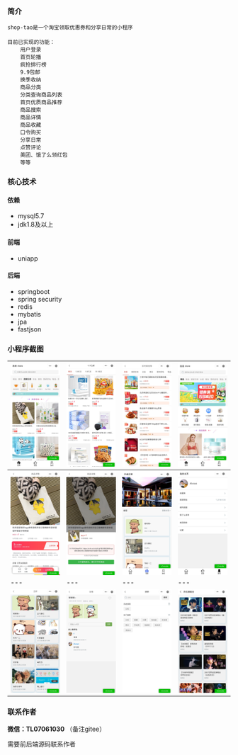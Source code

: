 ### 简介
    shop-tao是一个淘宝领取优惠券和分享日常的小程序

    目前已实现的功能：
        用户登录
        首页轮播
        疯抢排行榜
        9.9包邮
        换季收纳
        商品分类
        分类查询商品列表
        首页优质商品推荐
        商品搜索
        商品详情
        商品收藏
        口令购买
        分享日常
        点赞评论
        美团、饿了么领红包
        等等

### 核心技术
#### 依赖
- mysql5.7
- jdk1.8及以上
#### 前端
- uniapp
#### 后端
- springboot
- spring security
- redis
- mybatis
- jpa
- fastjson

### 小程序截图
|![输入图片说明](imgs/BE6368468DBDD0162DF148976CF4A2FA.jpg)|![输入图片说明](imgs/F64FEA44FB63E5B1825E5D1BD7F50FCC.jpg)|![输入图片说明](imgs/7ADB8EF7310CE75DDE96125BADBEC8D2.jpg)|![输入图片说明](imgs/CEDA59C750D8B3D85E1E3F3D929392E9.jpg)|
|---|---|---|---|
|![输入图片说明](imgs/3795E7F3F046A78A502FC66F17BA9407.jpg)|![输入图片说明](imgs/22FB226EFC5FD8452F860E46E22274B4.jpg)|![输入图片说明](imgs/6BA79476C1C4B995704D50656F91F7CE.jpg)|![输入图片说明](imgs/59A7D1CB8F51D24A5271FB9792F09D18.jpg)|
|---|---|---|---|
|![输入图片说明](imgs/99B9CA740C44D01656C0B4B926A91B93.jpg)|![输入图片说明](imgs/9AD0D71AE5E032B57FCF778991BF42B9.jpg)|![输入图片说明](imgs/41BBE6637AE0095436A095A33583F146.jpg)|![输入图片说明](imgs/11742A683858BFD4B840F220106083F2.jpg)|

### 联系作者
 **微信：TL07061030** （备注gitee）

需要前后端源码联系作者

